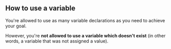 ## How to use a variable

You're allowed to use as many variable declarations as you need to achieve your goal.

However, you're **not allowed to use a variable which doesn't exist** (in other words, a variable that was not assigned a value).
